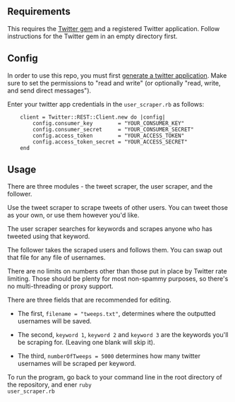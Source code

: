 ## Requirements

This requires the [Twitter gem](https://github.com/sferik/twitter) and a registered Twitter application. Follow instructions for the Twitter gem in an empty directory first. 

## Config

In order to use this repo, you must first [generate a twitter application](https://apps.twitter.com/). Make sure to set the permissions to "read and write" (or optionally "read, write, and send direct messages"). 

Enter your twitter app credentials in the <code>user_scraper.rb</code> as follows:

        client = Twitter::REST::Client.new do |config|
            config.consumer_key        = "YOUR_CONSUMER_KEY"
            config.consumer_secret     = "YOUR_CONSUMER_SECRET"
            config.access_token        = "YOUR_ACCESS_TOKEN"
            config.access_token_secret = "YOUR_ACCESS_SECRET"
        end

## Usage

There are three modules - the tweet scraper, the user scraper, and the follower.

Use the tweet scraper to scrape tweets of other users. You can tweet those as your own, or use them however you'd like.

The user scraper searches for keywords and scrapes anyone who has tweeted using that keyword.

The follower takes the scraped users and follows them. You can swap out that file for any file of usernames.

There are no limits on numbers other than those put in place by Twitter rate limiting. Those should be plenty for most non-spammy purposes, so there's no multi-threading or proxy support.

There are three fields that are recommended for editing. 

* The first, <code>filename = "tweeps.txt"</code>, determines where the outputted usernames will be saved. 

* The second, <code>keyword 1</code>, <code>keyword 2</code> and <code>keyword 3</code> are the keywords you'll be scraping for. (Leaving one blank will skip it).

* The third, <code>numberOfTweeps = 5000</code> determines how many twitter usernames will be scraped per keyword.

To run the program, go back to your command line in the root directory of the repository, and ener <code>ruby user_scraper.rb</code>


